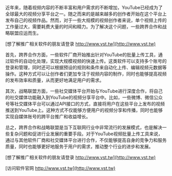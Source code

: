 近年来，随着视频内容的不断丰富和用户需求的不断增加，YouTube已经成为了全球最大的视频分享平台之一。随之而来的是越来越多的创作者开始在这个平台上发布自己的视频作品。然而，对于一些大规模的视频创作者来说，单个视频上传的工作量过大，需要耗费大量的时间和精力。为了解决这个问题，一些跨界合作和战略联盟应运而生。

[想了解推广相关软件的朋友请登录 http://www.vst.tw](http://www.vst.tw)

首先，跨界合作方面，一些软件厂商开始推出针对YouTube的批量上传工具，通过软件的自动化处理，实现大规模视频的快速上传。这类软件可以支持多个账号的登录和管理，同时还可以根据预设的规则和条件来自动化上传、编辑视频元数据等操作。这种方式可以让创作者们更加专注于视频内容的制作，同时也能够提高视频的发布效率和质量，从而更好地满足用户的需求。

其次，战略联盟方面，一些社交媒体平台开始与YouTube进行深度合作，将自己的社交媒体功能融入到YouTube的视频分享平台中。比如，一些微博、微信公众号等社交媒体平台可以通过API接口的方式，直接将用户在这些平台上发布的视频推送到YouTube上。这种方式不仅能够方便用户的视频分享和传播，同时也能够实现自媒体账号的跨平台推广和收益增长。

总之，跨界合作和战略联盟是当下互联网行业中非常流行的发展模式，也是解决一些复杂问题和促进行业发展的重要手段。对于YouTube视频批量上传工具来说，通过与其他软件厂商和社交媒体平台进行合作，不仅能够提高自身的竞争力和服务质量，同时也能够更好地服务于用户的需求，推动整个行业的进步和发展。

[想了解推广相关软件的朋友请登录 http://www.vst.tw](http://www.vst.tw)


[访问软件官网 http://www.vst.tw](http://www.vst.tw)
